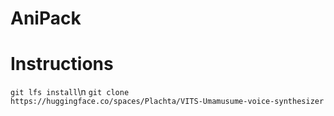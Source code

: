 # AniPack
# Instructions
```git lfs install```\n
```git clone https://huggingface.co/spaces/Plachta/VITS-Umamusume-voice-synthesizer```
